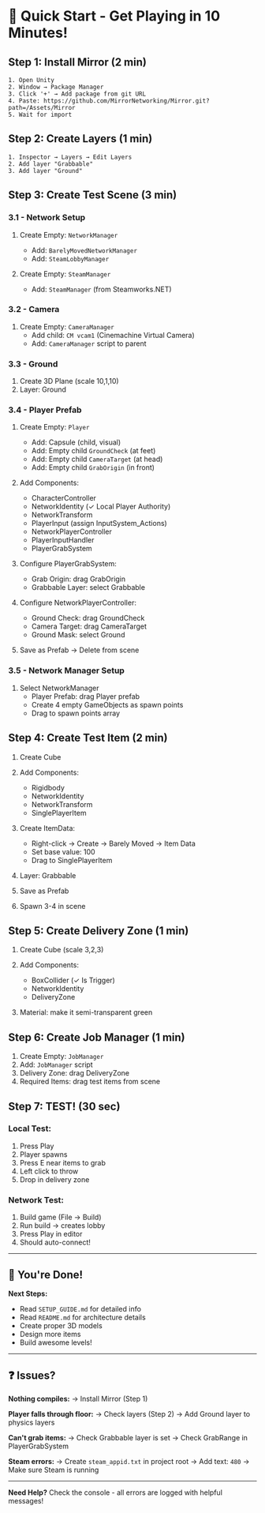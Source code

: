 # 🚀 Quick Start - Get Playing in 10 Minutes!

## Step 1: Install Mirror (2 min)
```
1. Open Unity
2. Window → Package Manager
3. Click '+' → Add package from git URL
4. Paste: https://github.com/MirrorNetworking/Mirror.git?path=/Assets/Mirror
5. Wait for import
```

## Step 2: Create Layers (1 min)
```
1. Inspector → Layers → Edit Layers
2. Add layer "Grabbable"
3. Add layer "Ground"
```

## Step 3: Create Test Scene (3 min)

### 3.1 - Network Setup
1. Create Empty: `NetworkManager`
   - Add: `BarelyMovedNetworkManager`
   - Add: `SteamLobbyManager`

2. Create Empty: `SteamManager`
   - Add: `SteamManager` (from Steamworks.NET)

### 3.2 - Camera
1. Create Empty: `CameraManager`
   - Add child: `CM vcam1` (Cinemachine Virtual Camera)
   - Add: `CameraManager` script to parent

### 3.3 - Ground
1. Create 3D Plane (scale 10,1,10)
2. Layer: Ground

### 3.4 - Player Prefab
1. Create Empty: `Player`
   - Add: Capsule (child, visual)
   - Add: Empty child `GroundCheck` (at feet)
   - Add: Empty child `CameraTarget` (at head)
   - Add: Empty child `GrabOrigin` (in front)

2. Add Components:
   - CharacterController
   - NetworkIdentity (✓ Local Player Authority)
   - NetworkTransform
   - PlayerInput (assign InputSystem_Actions)
   - NetworkPlayerController
   - PlayerInputHandler
   - PlayerGrabSystem

3. Configure PlayerGrabSystem:
   - Grab Origin: drag GrabOrigin
   - Grabbable Layer: select Grabbable

4. Configure NetworkPlayerController:
   - Ground Check: drag GroundCheck
   - Camera Target: drag CameraTarget
   - Ground Mask: select Ground

5. Save as Prefab → Delete from scene

### 3.5 - Network Manager Setup
1. Select NetworkManager
   - Player Prefab: drag Player prefab
   - Create 4 empty GameObjects as spawn points
   - Drag to spawn points array

## Step 4: Create Test Item (2 min)

1. Create Cube
2. Add Components:
   - Rigidbody
   - NetworkIdentity
   - NetworkTransform
   - SinglePlayerItem

3. Create ItemData:
   - Right-click → Create → Barely Moved → Item Data
   - Set base value: 100
   - Drag to SinglePlayerItem

4. Layer: Grabbable
5. Save as Prefab

6. Spawn 3-4 in scene

## Step 5: Create Delivery Zone (1 min)

1. Create Cube (scale 3,2,3)
2. Add Components:
   - BoxCollider (✓ Is Trigger)
   - NetworkIdentity
   - DeliveryZone

3. Material: make it semi-transparent green

## Step 6: Create Job Manager (1 min)

1. Create Empty: `JobManager`
2. Add: `JobManager` script
3. Delivery Zone: drag DeliveryZone
4. Required Items: drag test items from scene

## Step 7: TEST! (30 sec)

### Local Test:
1. Press Play
2. Player spawns
3. Press E near items to grab
4. Left click to throw
5. Drop in delivery zone

### Network Test:
1. Build game (File → Build)
2. Run build → creates lobby
3. Press Play in editor
4. Should auto-connect!

---

## 🎉 You're Done!

**Next Steps:**
- Read `SETUP_GUIDE.md` for detailed info
- Read `README.md` for architecture details
- Create proper 3D models
- Design more items
- Build awesome levels!

---

## ❓ Issues?

**Nothing compiles:**
→ Install Mirror (Step 1)

**Player falls through floor:**
→ Check layers (Step 2)
→ Add Ground layer to physics layers

**Can't grab items:**
→ Check Grabbable layer is set
→ Check GrabRange in PlayerGrabSystem

**Steam errors:**
→ Create `steam_appid.txt` in project root
→ Add text: `480`
→ Make sure Steam is running

---

**Need Help?** Check the console - all errors are logged with helpful messages!

